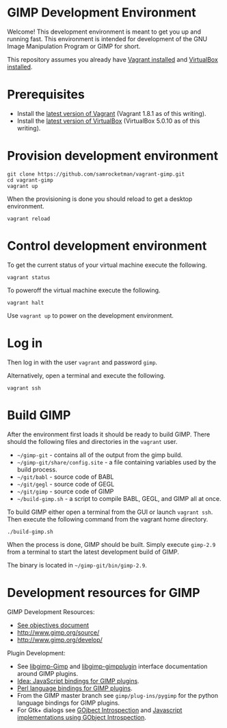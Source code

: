 # GIMP Development Environment

Welcome!  This development environment is meant to get you up and running fast.
This environment is intended for development of the GNU Image Manipulation
Program or GIMP for short.

This repository assumes you already have [Vagrant installed][vagrant] and
[VirtualBox installed][vbox].
# Prerequisites

* Install the [latest version of Vagrant][vagrant] (Vagrant 1.8.1 as of this
  writing).
* Install the [latest version of VirtualBox][vbox] (VirtualBox 5.0.10 as of this
  writing).

# Provision development environment

    git clone https://github.com/samrocketman/vagrant-gimp.git
    cd vagrant-gimp
    vagrant up

When the provisioning is done you should reload to get a desktop
environment.

    vagrant reload

# Control development environment

To get the current status of your virtual machine execute the following.

    vagrant status

To poweroff the virtual machine execute the following.

    vagrant halt

Use `vagrant up` to power on the development environment.

# Log in

Then log in with the user `vagrant` and password `gimp`.

Alternatively, open a terminal and execute the following.

    vagrant ssh

# Build GIMP

After the environment first loads it should be ready to build GIMP.
There should the following files and directories in the `vagrant` user.

* `~/gimp-git` - contains all of the output from the gimp build.
* `~/gimp-git/share/config.site` - a file containing variables used by the build
  process.
* `~/git/babl` - source code of BABL
* `~/git/gegl` - source code of GEGL
* `~/git/gimp` - source code of GIMP
* `~/build-gimp.sh` - a script to compile BABL, GEGL, and GIMP all at
  once.

To build GIMP either open a terminal from the GUI or launch `vagrant
ssh`.  Then execute the following command from the vagrant home
directory.

    ./build-gimp.sh

When the process is done, GIMP should be built.  Simply execute
`gimp-2.9` from a terminal to start the latest development build of GIMP.

The binary is located in `~/gimp-git/bin/gimp-2.9`.

# Development resources for GIMP

GIMP Development Resources:

* [See objectives document](objectives.md)
* http://www.gimp.org/source/
* http://www.gimp.org/develop/

Plugin Development:

* See [libgimp-Gimp][lg-gimp] and [libgimp-gimpplugin][lg-gimpplugin] interface
  documentation around GIMP plugins.
* [Idea: JavaScript bindings for GIMP plugins][jsbind-idea].
* [Perl language bindings for GIMP plugins][perlbind].
* From the GIMP master branch see `gimp/plug-ins/pygimp` for the python
  language bindings for GIMP plugins.
* For Gtk+ dialogs see [GOjbect Introspection][gobject] and [Javascript
  implementations using GObject Introspection][jslibs].

[gobject]: https://wiki.gnome.org/Projects/GObjectIntrospection
[jsbind-idea]: http://wiki.gimp.org/wiki/Hacking:GSoC/2011/Ideas#Support_writing_JavaScript_plug-ins
[jslibs]: https://wiki.gnome.org/JavaScript
[lg-gimp]: http://developer.gimp.org/api/2.0/libgimp/libgimp-Gimp.html
[lg-gimpplugin]: http://developer.gimp.org/api/2.0/libgimp/libgimp-gimpplugin.html
[perlbind]: https://metacpan.org/release/Gimp
[vagrant]: https://www.vagrantup.com/
[vbox]: https://www.virtualbox.org/wiki/Downloads
